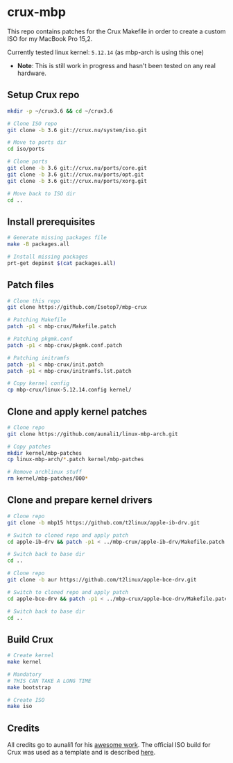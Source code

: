 # crux-mbp

This repo contains patches for the Crux Makefile in order to create a custom ISO for my MacBook Pro 15,2.

Currently tested linux kernel: `5.12.14` (as mbp-arch is using this one)
- **Note**: This is still work in progress and hasn't been tested on any real hardware.

## Setup Crux repo

```bash
mkdir -p ~/crux3.6 && cd ~/crux3.6

# Clone ISO repo
git clone -b 3.6 git://crux.nu/system/iso.git

# Move to ports dir
cd iso/ports

# Clone ports
git clone -b 3.6 git://crux.nu/ports/core.git
git clone -b 3.6 git://crux.nu/ports/opt.git
git clone -b 3.6 git://crux.nu/ports/xorg.git

# Move back to ISO dir
cd ..
```

## Install prerequisites
```bash
# Generate missing packages file
make -B packages.all

# Install missing packages
prt-get depinst $(cat packages.all)
```

## Patch files

```bash
# Clone this repo
git clone https://github.com/Isotop7/mbp-crux

# Patching Makefile
patch -p1 < mbp-crux/Makefile.patch

# Patching pkgmk.conf
patch -p1 < mbp-crux/pkgmk.conf.patch

# Patching initramfs
patch -p1 < mbp-crux/init.patch
patch -p1 < mbp-crux/initramfs.lst.patch

# Copy kernel config
cp mbp-crux/linux-5.12.14.config kernel/
```

## Clone and apply kernel patches

```bash
# Clone repo
git clone https://github.com/aunali1/linux-mbp-arch.git

# Copy patches
mkdir kernel/mbp-patches
cp linux-mbp-arch/*.patch kernel/mbp-patches

# Remove archlinux stuff
rm kernel/mbp-patches/000*
```

## Clone and prepare kernel drivers

```bash
# Clone repo
git clone -b mbp15 https://github.com/t2linux/apple-ib-drv.git

# Switch to cloned repo and apply patch
cd apple-ib-drv && patch -p1 < ../mbp-crux/apple-ib-drv/Makefile.patch

# Switch back to base dir
cd ..

# Clone repo
git clone -b aur https://github.com/t2linux/apple-bce-drv.git

# Switch to cloned repo and apply patch
cd apple-bce-drv && patch -p1 < ../mbp-crux/apple-bce-drv/Makefile.patch

# Switch back to base dir
cd ..

```

## Build Crux

```bash
# Create kernel
make kernel

# Mandatory
# THIS CAN TAKE A LONG TIME
make bootstrap

# Create ISO
make iso
```

## Credits

All credits go to aunali1 for his [awesome work](https://github.com/aunali1/linux-mbp-arch).
The official ISO build for Crux was used as a template and is described [here](https://crux.nu/Wiki/OfficialISOBuildProcess).

